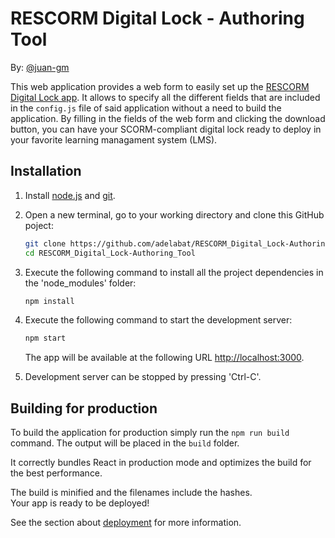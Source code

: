 # RESCORM Digital Lock - Authoring Tool

By: [@juan-gm](http://github.com/juan-gm)

This web application provides a web form to easily set up the [RESCORM Digital Lock app](http://github.com/adelabat/TFG). It allows to specify all the different fields that are included in the `config.js` file of said application without a need to build the application.
By filling in the fields of the web form and clicking the download button, you can have your SCORM-compliant digital lock ready to deploy in your favorite learning managament system (LMS).


## Installation
1. Install [node.js](https://nodejs.org/es/download/) and [git](https://git-scm.com/downloads).
2. Open a new terminal, go to your working directory and clone this GitHub poject:
    ```bash
    git clone https://github.com/adelabat/RESCORM_Digital_Lock-Authoring_Tool
    cd RESCORM_Digital_Lock-Authoring_Tool
    ```
3. Execute the following command to install all the project dependencies in the 'node_modules' folder:
    ```bash
    npm install
    ```
4. Execute the following command to start the development server:
    ```bash
    npm start
    ```
    The app will be available at the following URL [http://localhost:3000](http://localhost:3000).  
    
5. Development server can be stopped by pressing 'Ctrl-C'.

## Building for production

To build the application for production simply run the `npm run build` command. The output will be placed in the `build` folder.

It correctly bundles React in production mode and optimizes the build for the best performance.

The build is minified and the filenames include the hashes.<br>
Your app is ready to be deployed!

See the section about [deployment](https://facebook.github.io/create-react-app/docs/deployment) for more information.
